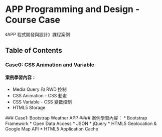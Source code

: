 ﻿# APP Programming and Design - Course Case
《APP 程式開發與設計》課程案例<br>
<h2>Table of Contents</h2>
<h3>Case0: CSS Animation and Variable</h3>
<h4>案例學習內容：</h4>
<ul>
	<li>Media Query 和 RWD 控制</li>
	<li>CSS Animation - CSS 動畫</li>
	<li>CSS Variable - CSS 變數控制</li>
	<li>HTML5 Storage</li>
</ul>
### Case1: Bootstrap Weather APP
#### 案例學習內容：
* Bootstrap Framework
* Open Data Access
* JSON
* jQuery
* HTML5 Geolocation & Google Map API
* HTML5 Application Cache

